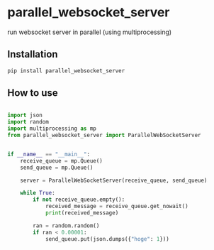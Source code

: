 # parallel_websocket_server

run websocket server in parallel (using multiprocessing)

## Installation

```bash
pip install parallel_websocket_server
```

## How to use

```python

import json
import random
import multiprocessing as mp
from parallel_websocket_server import ParallelWebSocketServer


if __name__ == "__main__":
    receive_queue = mp.Queue()
    send_queue = mp.Queue()

    server = ParallelWebSocketServer(receive_queue, send_queue)

    while True:
        if not receive_queue.empty():
            received_message = receive_queue.get_nowait()
            print(received_message)

        ran = random.random()
        if ran < 0.00001:
            send_queue.put(json.dumps({"hoge": 1}))

```
